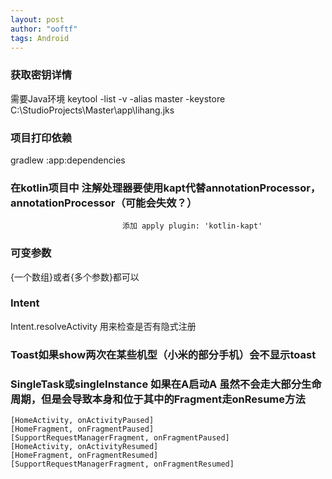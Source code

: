 ```yaml
---
layout: post
author: "ooftf"
tags: Android
---
```



### 获取密钥详情
需要Java环境
keytool -list -v -alias master -keystore C:\StudioProjects\Master\app\lihang.jks

### 项目打印依赖
gradlew :app:dependencies
### 在kotlin项目中 注解处理器要使用kapt代替annotationProcessor，annotationProcessor（可能会失效？）
                             添加 apply plugin: 'kotlin-kapt'

### 可变参数
{一个数组}或者{多个参数}都可以
### Intent
Intent.resolveActivity 用来检查是否有隐式注册

### Toast如果show两次在某些机型（小米的部分手机）会不显示toast

### SingleTask或singleInstance 如果在A启动A    虽然不会走大部分生命周期，但是会导致本身和位于其中的Fragment走onResume方法
    [HomeActivity, onActivityPaused]
    [HomeFragment, onFragmentPaused]
    [SupportRequestManagerFragment, onFragmentPaused]
    [HomeActivity, onActivityResumed]
    [HomeFragment, onFragmentResumed]
    [SupportRequestManagerFragment, onFragmentResumed]

